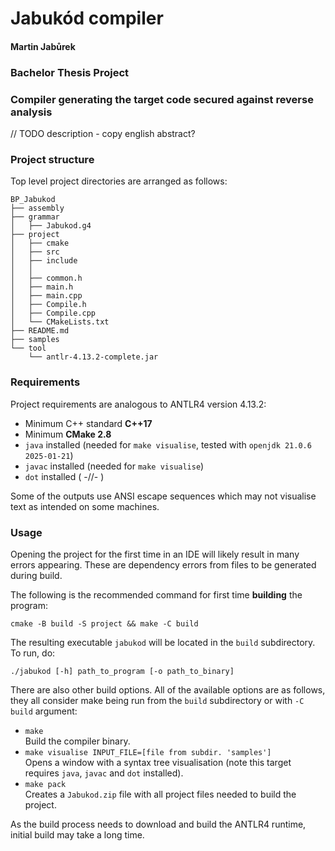 # Jabukód compiler
#### Martin Jabůrek
### Bachelor Thesis Project
### Compiler generating the target code secured against reverse analysis

// TODO description - copy english abstract?

### Project structure

Top level project directories are arranged as follows:

```
BP_Jabukod
├── assembly
├── grammar
│   ├── Jabukod.g4
├── project
│   ├── cmake
│   ├── src
│   ├── include
│   │
│   ├── common.h
│   ├── main.h
│   ├── main.cpp
│   ├── Compile.h
│   ├── Compile.cpp
│   └── CMakeLists.txt
├── README.md
├── samples
└── tool
    └── antlr-4.13.2-complete.jar
```

### Requirements

Project requirements are analogous to ANTLR4 version 4.13.2:

- Minimum C++ standard <b>C++17</b>
- Minimum <b>CMake 2.8</b>
- `java` installed (needed for `make visualise`, tested with `openjdk 21.0.6 2025-01-21`)
- `javac` installed (needed for `make visualise`)
- `dot` installed ( -//- )

Some of the outputs use ANSI escape sequences which may not visualise text as
intended on some machines.

### Usage

Opening the project for the first time in an IDE will likely result in many errors appearing.
These are dependency errors from files to be generated during build.

The following is the recommended command for first time <b>building</b> the program:

`cmake -B build -S project && make -C build`<br>

The resulting executable `jabukod` will be located in the `build` subdirectory.
To run, do:

`./jabukod [-h] path_to_program [-o path_to_binary]`

There are also other build options. All of the available options are as follows, they all consider make being run from
the `build` subdirectory or with `-C build` argument:
- `make` <br> Build the compiler binary.
- `make visualise INPUT_FILE=[file from subdir. 'samples']` <br> Opens a window
with a syntax tree visualisation (note this target requires `java`, `javac` and `dot` installed).
- `make pack` <br> Creates a `Jabukod.zip` file with all project files needed to build the project.

As the build process needs to download and build the ANTLR4 runtime, initial
build may take a long time.
